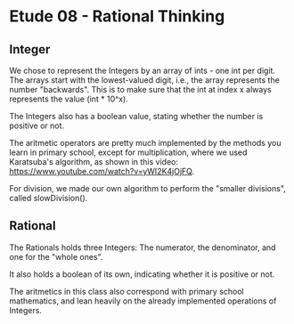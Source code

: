 # Etude 08 - Rational Thinking

## Integer

We chose to represent the Integers by an array of ints - one int per digit.
The arrays start with the lowest-valued digit, i.e., the array represents the number "backwards".
This is to make sure that the int at index x always represents the value (int * 10^x).

The Integers also has a boolean value, stating whether the number is positive or not.

The aritmetic operators are pretty much implemented by the methods you learn in primary school, except for multiplication, where we used Karatsuba's algorithm, as shown in this video: https://www.youtube.com/watch?v=yWI2K4jOjFQ.

For division, we made our own algorithm to perform the "smaller divisions", called slowDivision().

## Rational

The Rationals holds three Integers: The numerator, the denominator, and one for the "whole ones".

It also holds a boolean of its own, indicating whether it is positive or not.

The aritmetics in this class also correspond with primary school mathematics, and lean heavily on the already implemented operations of Integers.
